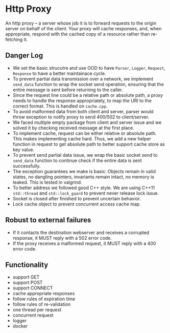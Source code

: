 # Http Proxy

An http proxy – a server whose job it is to forward requests to the origin server on behalf of the client. Your proxy will cache responses, and, when appropriate, respond with the cached copy of a resource rather than re-fetching it.

## Danger Log

- We set the basic strucutre and use OOD to have `Parser`, `Logger`, `Request`, `Response` to have a better maintainace cycle.
- To prevent partial data transmission over a network, we implement `send_data` function to wrap the socket send operation, ensuring that the entire message is sent before returning to the caller.
- Since the request line could be a relative path or absolute path, a proxy needs to handle the response appropriately, to map the URI to the correct format. This is handled on `cache.cpp`.
- To avoid malformed data from both client and server, parser would throw exception to notify proxy to send 400/502 to client/server.
- We faced multiple empty package from client and server issue and we solved it by checking received message at the first place.
- To implement cache, request can be either relative or absolute path. This makes implementing cache hard. Thus, we add a new helper function in request to get absolute path to better support cache store as key value.
- To prevent send partial data issue, we wrap the basic socket send to `send_data` function to continue check if the entire data is sent successfully.
- The exception guarantees we make is basic: Objects remain in valid states, no dangling pointers, invariants remain intact, no memory is leaked. This is tested in valgrind.
- To better address we followed good C++ style. We are using C++11 `std::thread` and `std::lock_guard` to prevent never release lock issue.
- Socket is closed after finished to prevent uncertain behavior.
- Lock cache object to prevent concurrent access cache map.

## Robust to external failures

- If it contacts the destination webserver and receives a corrupted response, it MUST reply with a 502 error code.
- If the proxy receives a malformed request, it MUST reply with a 400 error code.

## Functionality

- support GET
- support POST
- support CONNECT
- cache appropriate responses
- follow rules of expiration time
- follow rules of re-validation
- one thread per request
- concurrent request
- logger
- docker
